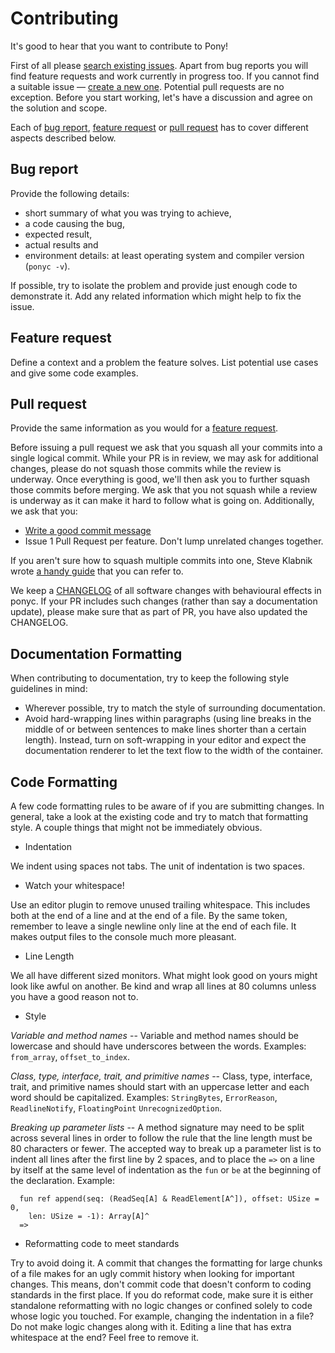 Contributing
============

It's good to hear that you want to contribute to Pony!

First of all please [search existing issues][complete-issue-list]. Apart from bug reports you will find feature requests and work currently in progress too. If you cannot find a suitable issue — [create a new one][new-issue]. Potential pull requests are no exception. Before you start working, let's have a discussion and agree on the solution and scope.

Each of [bug report](#bug-report), [feature request](#feature-request) or [pull request](#pull-request)
has to cover different aspects described below.

Bug report
----------
Provide the following details:

  - short summary of what you was trying to achieve,
  - a code causing the bug,
  - expected result,
  - actual results and
  - environment details: at least operating system and compiler version (`ponyc -v`).

If possible, try to isolate the problem and provide just enough code to demonstrate it. Add any related information which might help to fix the issue.

Feature request
---------------
Define a context and a problem the feature solves. List potential use cases and give some code examples.

Pull request
------------
Provide the same information as you would for a [feature request](#feature-request).

Before issuing a pull request we ask that you squash all your commits into a single logical commit. While your PR is in review, we may ask for additional changes, please do not squash those commits while the review is underway. Once everything is good, we'll then ask you to further squash those commits before merging. We ask that you not squash while a review is underway as it can make it hard to follow what is going on. Additionally, we ask that you:

* [Write a good commit message](http://chris.beams.io/posts/git-commit/)
* Issue 1 Pull Request per feature. Don't lump unrelated changes together.

If you aren't sure how to squash multiple commits into one, Steve Klabnik wrote [a handy guide](http://blog.steveklabnik.com/posts/2012-11-08-how-to-squash-commits-in-a-github-pull-request) that you can refer to.

We keep a [CHANGELOG](CHANGELOG.md) of all software changes with behavioural effects in ponyc. If your PR includes such changes (rather than say a documentation update), please make sure that as part of PR, you have also updated the CHANGELOG.

Documentation Formatting
---------------
When contributing to documentation, try to keep the following style guidelines in mind:

* Wherever possible, try to match the style of surrounding documentation.
* Avoid hard-wrapping lines within paragraphs (using line breaks in the middle of or between sentences to make lines shorter than a certain length). Instead, turn on soft-wrapping in your editor and expect the documentation renderer to let the text flow to the width of the container.

Code Formatting
---------------
A few code formatting rules to be aware of if you are submitting changes. In general, take a look at the existing code and try to match that formatting style. A couple things that might not be immediately obvious.

* Indentation

We indent using spaces not tabs. The unit of indentation is two spaces.

* Watch your whitespace!

Use an editor plugin to remove unused trailing whitespace. This includes both at the end of a line and at the end of a file. By the same token, remember to leave a single newline only line at the end of each file. It makes output files to the console much more pleasant.

* Line Length

We all have different sized monitors. What might look good on yours might look like awful on another. Be kind and wrap all lines at 80 columns unless you have a good reason not to.

* Style

*Variable and method names* -- Variable and method names should be lowercase and should have underscores between the words. Examples: `from_array`, `offset_to_index`.

*Class, type, interface, trait, and primitive names* -- Class, type, interface, trait, and primitive names should start with an uppercase letter and each word should be capitalized. Examples: `StringBytes`, `ErrorReason`, `ReadlineNotify`, `FloatingPoint` `UnrecognizedOption`.

*Breaking up parameter lists* -- A method signature may need to be split across several lines in order to follow the rule that the line length must be 80 characters or fewer. The accepted way to break up a parameter list is to indent all lines after the first line by 2 spaces, and to place the `=>` on a line by itself at the same level of indentation as the `fun` or `be` at the beginning of the declaration. Example:

```pony
  fun ref append(seq: (ReadSeq[A] & ReadElement[A^]), offset: USize = 0,
    len: USize = -1): Array[A]^
  =>
```

* Reformatting code to meet standards

Try to avoid doing it. A commit that changes the formatting for large chunks of a file makes for an ugly commit history when looking for important changes. This means, don't commit code that doesn't conform to coding standards in the first place. If you do reformat code, make sure it is either standalone reformatting with no logic changes or confined solely to code whose logic you touched. For example, changing the indentation in a file? Do not make logic changes along with it. Editing a line that has extra whitespace at the end? Feel free to remove it.

[complete-issue-list]: //github.com/ponylang/ponyc/search?q=&type=Issues&utf8=%E2%9C%93
[new-issue]: //github.com/ponylang/ponyc/issues/new
